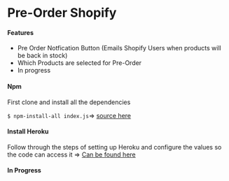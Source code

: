 # Pre-Order Shopify
#### Features
- Pre Order Notfication Button (Emails Shopify Users when products will be back in stock)
- Which Products are selected for Pre-Order
- In progress

#### Npm 
First clone and install all the dependencies

`$ npm-install-all index.js`=> [source here](https://www.npmjs.com/package/npm-install-all "source here")

#### Install Heroku
Follow through the steps of setting up Heroku and configure the values so the code can access it => [Can be found here](https://devcenter.heroku.com/articles/config-vars "Can be found here")

#### In Progress
